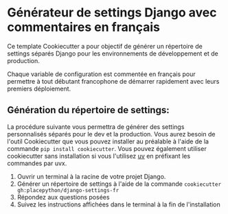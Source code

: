 # Générateur de settings Django avec commentaires en français

Ce template Cookiecutter a pour objectif de générer un répertoire de settings séparés Django pour
les environnements de développement et de production.

Chaque variable de configuration est commentée en français pour permettre à tout débutant
francophone de démarrer rapidement avec leurs premiers déploiement.

## Génération du répertoire de settings:

La procédure suivante vous permettra de générer des settings personnalisés séparés pour le dev et
la production. Vous aurez besoin de l'outil Cookiecutter que vous pouvez installer au préalable
à l'aide de la commande `pip install cookiecutter`. Vous pouvez également utiliser cookiecutter
sans installation si vous l'utilisez [uv](https://docs.astral.sh/uv/) en préfixant les commandes par uvx.

1. Ouvrir un terminal à la racine de votre projet Django.
2. Générer un répertoire de settings à l'aide de la commande `cookiecutter gh:placepython/django-settings-fr`
3. Répondez aux questions posées
4. Suivez les instructions affichées dans le terminal à la fin de l'installation
